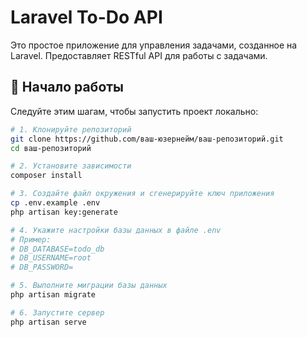 # Laravel To-Do API

Это простое приложение для управления задачами, созданное на Laravel. Предоставляет RESTful API для работы с задачами.

## 🚀 Начало работы

Следуйте этим шагам, чтобы запустить проект локально:

```bash
# 1. Клонируйте репозиторий
git clone https://github.com/ваш-юзернейм/ваш-репозиторий.git
cd ваш-репозиторий

# 2. Установите зависимости
composer install

# 3. Создайте файл окружения и сгенерируйте ключ приложения
cp .env.example .env
php artisan key:generate

# 4. Укажите настройки базы данных в файле .env
# Пример:
# DB_DATABASE=todo_db
# DB_USERNAME=root
# DB_PASSWORD=

# 5. Выполните миграции базы данных
php artisan migrate

# 6. Запустите сервер
php artisan serve
